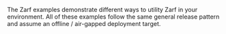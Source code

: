 The Zarf examples demonstrate different ways to utility Zarf in your environment.  All of these examples follow the same general release pattern and assume an offline / air-gapped deployment target.  
